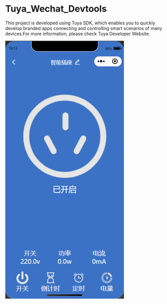 # Tuya_Wechat_Devtools
This project is developed using Tuya SDK, which enables you to quickly develop branded apps connecting and controlling smart scenarios of many devices.For more information, please check Tuya Developer Website.

![智能插座.png](https://github.com/HangYongmao/Tuya_Wechat_Devtools/raw/main/image/device_demo.png)